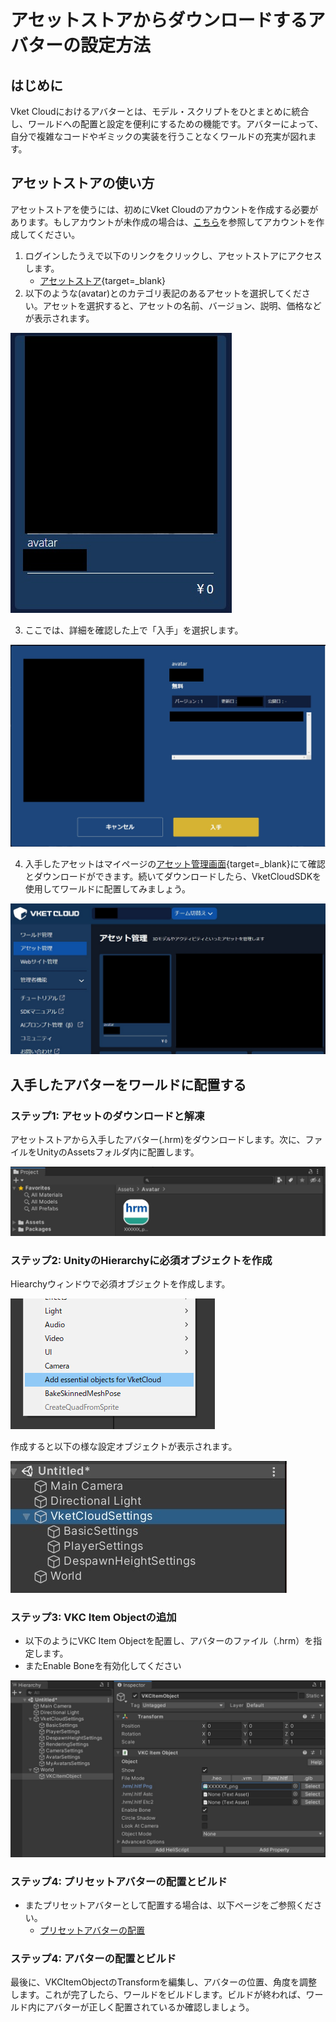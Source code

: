 # アセットストアからダウンロードするアバターの設定方法

## はじめに
Vket Cloudにおけるアバターとは、モデル・スクリプトをひとまとめに統合し、ワールドへの配置と設定を便利にするための機能です。アバターによって、自分で複雑なコードやギミックの実装を行うことなくワールドの充実が図れます。

## アセットストアの使い方
アセットストアを使うには、初めにVket Cloudのアカウントを作成する必要があります。もしアカウントが未作成の場合は、[こちら](../AboutVketCloudSDK/SetupAccount.md)を参照してアカウントを作成してください。

1. ログインしたうえで以下のリンクをクリックし、アセットストアにアクセスします。
   - [アセットストア](https://cloud.vket.com/account/asset/store){target=_blank}
2. 以下のような(avatar)とのカテゴリ表記のあるアセットを選択してください。アセットを選択すると、アセットの名前、バージョン、説明、価格などが表示されます。

![Asset Improve1](img/ImproveAssetStore_1.jpg)

3. ここでは、詳細を確認した上で「入手」を選択します。

![Asset Improve2](img/ImproveAssetStore_2.jpg)

4. 入手したアセットはマイページの[アセット管理画面](https://cloud.vket.com/account/asset){target=_blank}にて確認とダウンロードができます。続いてダウンロードしたら、VketCloudSDKを使用してワールドに配置してみましょう。

![Asset Improve3](img/ImproveAssetStore_3.jpg)

## 入手したアバターをワールドに配置する

### ステップ1: アセットのダウンロードと解凍
アセットストアから入手したアバター(.hrm)をダウンロードします。次に、ファイルをUnityのAssetsフォルダ内に配置します。

![Asset Improve4](img/ImproveAssetStore_4.jpg)

### ステップ2: UnityのHierarchyに必須オブジェクトを作成
Hiearchyウィンドウで必須オブジェクトを作成します。

![Asset Improve4](img/ImproveAssetStore_5.jpg)

作成すると以下の様な設定オブジェクトが表示されます。

![Asset Improve4](img/ImproveAssetStore_6.jpg)

### ステップ3: VKC Item Objectの追加
- 以下のようにVKC Item Objectを配置し、アバターのファイル（.hrm）を指定します。
- またEnable Boneを有効化してください

![Asset Improve4](img/ImproveAssetStore_8.jpg)

### ステップ4: プリセットアバターの配置とビルド
- またプリセットアバターとして配置する場合は、以下ページをご参照ください。
   - [プリセットアバターの配置](../WorldMakingGuide/PresetAvatar.md)

### ステップ4: アバターの配置とビルド
最後に、VKCItemObjectのTransformを編集し、アバターの位置、角度を調整します。これが完了したら、ワールドをビルドします。ビルドが終われば、ワールド内にアバターが正しく配置されているか確認しましょう。